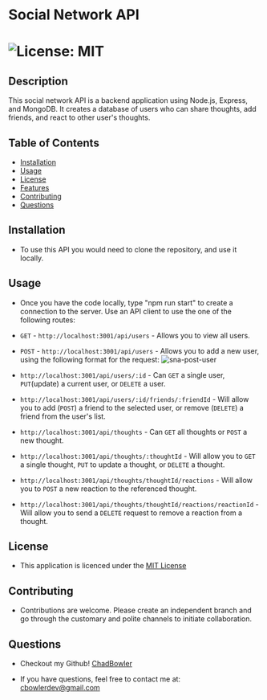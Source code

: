 # Social Network API

# ![License: MIT](https://img.shields.io/badge/License-MIT-yellow.svg)

## Description
This social network API is a backend application using Node.js, Express, and MongoDB. It creates a database of users who can share thoughts, add friends, and react to other user's thoughts.

## Table of Contents

- [Installation](#Installation)
- [Usage](#Usage)
- [License](#License)
- [Features](#Features)
- [Contributing](#Contributing)
- [Questions](#Questions)

## Installation

* To use this API you would need to clone the repository, and use it locally.

## Usage

* Once you have the code locally, type "npm run start" to create a connection to the server. Use an API client to use the one of the following routes:
 - `GET` - `http://localhost:3001/api/users` - Allows you to view all users. 
 - `POST` - `http://localhost:3001/api/users` - Allows you to add a new user, using the following format for the request:
        ![sna-post-user](https://github.com/ChadBowler/social-network-api/assets/127648744/a8f598b6-0cf1-43cb-b788-a365b3387f9a=231x118)

 - `http://localhost:3001/api/users/:id` - Can `GET` a single user, `PUT`(update) a current user, or `DELETE` a user.
 - `http://localhost:3001/api/users/:id/friends/:friendId` - Will allow you to add (`POST`) a friend to the selected user, or remove (`DELETE`) a friend from the user's list.
 - `http://localhost:3001/api/thoughts` - Can `GET` all thoughts or `POST` a new thought.
 - `http://localhost:3001/api/thoughts/:thoughtId` - Will allow you to `GET` a single thought, `PUT` to update a thought, or `DELETE` a thought.
 - `http://localhost:3001/api/thoughts/thoughtId/reactions` - Will allow you to `POST` a new reaction to the referenced thought.
 - `http://localhost:3001/api/thoughts/thoughtId/reactions/reactionId` - Will allow you to send a `DELETE` request to remove a reaction from a thought.


## License

* This application is licenced under the [MIT License](https://opensource.org/licenses/MIT)

## Contributing

* Contributions are welcome. Please create an independent branch and go through the customary and polite channels to initiate collaboration.

## Questions

* Checkout my Github! [ChadBowler](https://www.github.com/ChadBowler)

* If you have questions, feel free to contact me at: cbowlerdev@gmail.com

